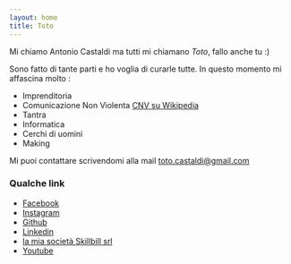 ```yaml
---
layout: home
title: Toto
---
```


Mi chiamo Antonio Castaldi ma tutti mi chiamano *Toto*, fallo anche tu :)

Sono fatto di tante parti e ho voglia di curarle tutte. In questo momento mi affascina molto :
* Imprenditoria
* Comunicazione Non Violenta [CNV su Wikipedia](https://it.wikipedia.org/wiki/Comunicazione_nonviolenta)
* Tantra
* Informatica
* Cerchi di uomini
* Making

Mi puoi contattare scrivendomi alla mail [toto.castaldi@gmail.com](mailto:toto.castaldi@gmail.com)

### Qualche link
 - [Facebook](https://www.facebook.com/toto.castaldi/)
 - [Instagram](https://www.instagram.com/toto.castaldi/)
 - [Github](https://github.com/toto-castaldi)
 - [Linkedin](https://www.linkedin.com/in/antoniocastaldi)
 - [la mia società Skillbill srl](https://www.skillbill.it)
 - [Youtube](https://www.youtube.com/user/toto0castaldi)
